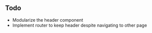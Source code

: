 ## Todo

* Modularize the header component
* Implement router to keep header despite navigating to other page